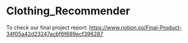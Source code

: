# Clothing_Recommender
To check our final project report: https://www.notion.so/Final-Product-34f05a42d23247acbf6f689ecf396287

